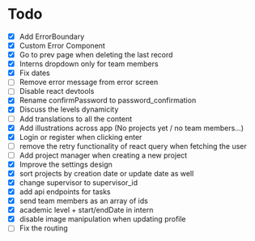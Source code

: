 # Todo

- [x] Add ErrorBoundary
- [x] Custom Error Component
- [x] Go to prev page when deleting the last record
- [x] Interns dropdown only for team members
- [x] Fix dates
- [ ] Remove error message from error screen
- [ ] Disable react devtools
- [x] Rename confirmPassword to password_confirmation
- [x] Discuss the levels dynamicity
- [ ] Add translations to all the content
- [x] Add illustrations across app (No projects yet / no team members...)
- [x] Login or register when clicking enter
- [ ] remove the retry functionality of react query when fetching the user
- [ ] Add project manager when creating a new project
- [x] Improve the settings design
- [x] sort projects by creation date or update date as well
- [x] change supervisor to supervisor_id
- [x] add api endpoints for tasks
- [x] send team members as an array of ids
- [x] academic level + start/endDate in intern 
- [x] disable image manipulation when updating profile
- [ ] Fix the routing